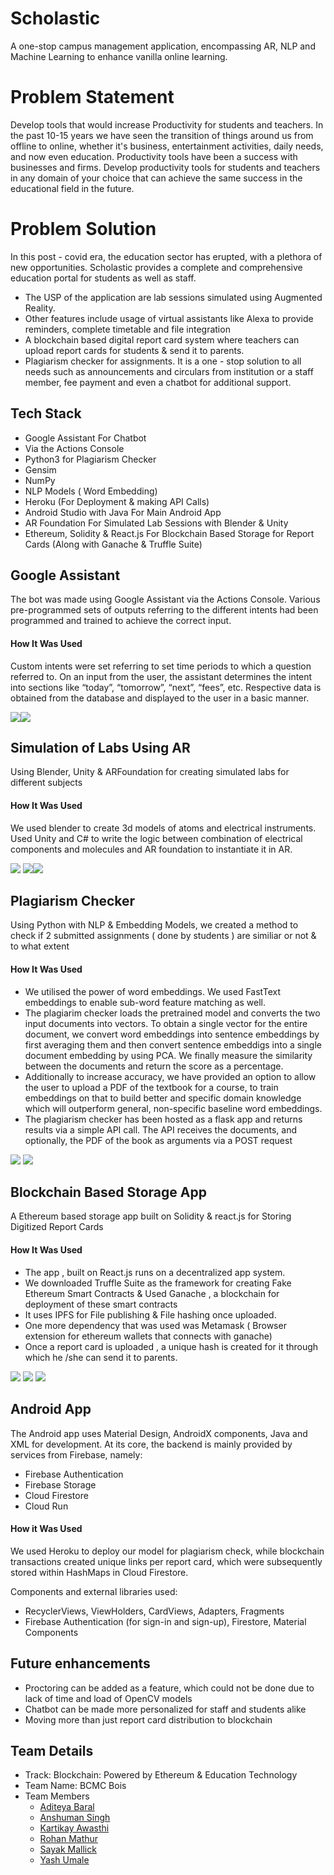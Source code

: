 # Scholastic
A one-stop campus management application, encompassing AR, NLP and Machine Learning to enhance vanilla online learning.

# Problem Statement

Develop tools that would increase Productivity for students
and teachers.
In the past 10-15 years we have seen the transition of things around us
from offline to online, whether it's business, entertainment activities, daily
needs, and now even education. Productivity tools have been a success
with businesses and firms. Develop productivity tools for students and
teachers in any domain of your choice that can achieve the same
success in the educational field in the future.

# Problem Solution

In this post - covid era, the education sector has erupted, with a plethora of new opportunities. Scholastic provides a complete and comprehensive education portal for students as well as staff. 
- The USP of the application are lab sessions simulated using Augmented Reality. 
- Other features include usage of virtual assistants like Alexa to provide reminders, complete timetable and file integration
- A blockchain based  digital report card system where teachers can upload report cards for students & send it to parents.  
- Plagiarism checker for assignments. 
It is a one - stop solution to all needs such as announcements and circulars from institution or a staff member, fee payment and even a chatbot for additional support.

## Tech Stack
- Google Assistant For Chatbot
- Via the Actions Console 
- Python3 for Plagiarism Checker
- Gensim
- NumPy
- NLP Models ( Word Embedding)
- Heroku (For Deployment & making API Calls)
- Android Studio with Java For Main Android App
- AR Foundation For Simulated Lab Sessions with Blender & Unity 
- Ethereum, Solidity & React.js For Blockchain Based Storage for Report Cards (Along with Ganache & Truffle Suite)

## Google Assistant
The bot was made using Google Assistant via the Actions Console. Various pre-programmed sets of outputs referring to the different intents had been programmed and trained to achieve the correct input.

#### How It Was Used
Custom intents were set referring to set time periods to which a question referred to. On an input from the user, the assistant determines the intent into sections like “today”, “tomorrow”, “next”, “fees”, etc.
Respective data is obtained from the database and displayed to the user in a basic manner.

<img src = "https://github.com/newb-dev-1008/Scholastic/blob/main/data/readme%20images/Assistant-1.png"><img src = "https://github.com/newb-dev-1008/Scholastic/blob/main/data/readme%20images/Assistant-1.png">

## Simulation of Labs Using AR
Using Blender, Unity &  ARFoundation for creating simulated labs for different subjects

#### How It Was Used 
We used blender to create 3d models of atoms and electrical instruments. Used Unity and C# to write the logic between combination of electrical components and molecules and AR foundation to instantiate it in AR.


<img src = "https://github.com/newb-dev-1008/Scholastic/blob/main/data/readme%20images/AR-1.png"> <img src = "https://github.com/newb-dev-1008/Scholastic/blob/main/data/readme%20images/AR-2.png"><img src = "https://github.com/newb-dev-1008/Scholastic/blob/main/data/readme%20images/AR-3.png">



## Plagiarism Checker
Using Python with NLP & Embedding Models, we created a method to check if 2 submitted assignments ( done by students ) are similiar or not & to what extent

#### How It Was Used

- We utilised the power of word embeddings. We used FastText embeddings to enable sub-word feature matching as well. 
- The plagiarim checker loads the pretrained model and converts the two input documents into vectors. To obtain a single vector for the entire document, we convert word embeddings into sentence embeddings by first averaging them and then convert sentence embeddigs into a single document embedding by using PCA. We finally measure the similarity between the documents and return the score as a percentage.
- Additionally to increase accuracy, we have provided an option to allow the user to upload a PDF of the textbook for a course, to train embeddings on that to build better and specific domain knowledge which will outperform general, non-specific baseline word embeddings.
- The plagiarism checker has been hosted as a flask app and returns results via a simple API call. The API receives the documents, and optionally, the PDF of the book as arguments via a POST request

<img src = "https://github.com/newb-dev-1008/Scholastic/blob/main/data/readme%20images/Plagiarism-1.png">
<img src = "https://github.com/newb-dev-1008/Scholastic/blob/main/data/readme%20images/Plagiarism-2.png">


## Blockchain Based Storage App
A Ethereum based storage app built on Solidity & react.js for Storing Digitized Report Cards

#### How It Was Used
- The app , built on React.js runs on a decentralized app system.
- We downloaded Truffle Suite as the framework for creating Fake Ethereum Smart Contracts & Used Ganache , a blockchain for deployment of these smart contracts
- It uses IPFS for File publishing & File hashing once uploaded.
- One more dependency that was used was Metamask ( Browser extension for ethereum wallets that connects with ganache)
- Once a report card is uploaded , a unique hash is created for it through which he /she can send it to parents.

<img src = "https://github.com/newb-dev-1008/Scholastic/blob/main/data/readme%20images/Blockchain-1.png">
<img src = "https://github.com/newb-dev-1008/Scholastic/blob/main/data/readme%20images/Blockchain-2.png">
<img src = "https://github.com/newb-dev-1008/Scholastic/blob/main/data/readme%20images/Blockchain-3.png">


## Android App
The Android app uses Material Design, AndroidX components, Java and XML for development. At its core, the backend is mainly provided by services from Firebase, namely:
- Firebase Authentication
- Firebase Storage
- Cloud Firestore
- Cloud Run

#### How it Was Used
We used Heroku to deploy our model for plagiarism check, while blockchain transactions created unique links per report card, which were subsequently stored within HashMaps in Cloud Firestore.

Components and external libraries used: 
- RecyclerViews, ViewHolders, CardViews, Adapters, Fragments
- Firebase Authentication (for sign-in and sign-up), Firestore, Material Components


## Future enhancements
- Proctoring can be added as a feature, which could not be done due to lack of time and load of OpenCV models
- Chatbot can be made more personalized for staff and students alike
- Moving more than just report card distribution to blockchain


## Team Details

* Track: Blockchain: Powered by Ethereum & Education Technology
* Team Name: BCMC Bois
* Team Members
    * [Aditeya Baral](https://github.com/aditeyabaral)
    * [Anshuman Singh](https://github.com/MysteriousAcadia)
    * [Kartikay Awasthi](https://github.com/barren-scp)
    * [Rohan Mathur](https://github.com/RohanMathur17)
    * [Sayak Mallick](https://github.com/sayak0809)
    * [Yash Umale](https://github.com/newb-dev-1008)



